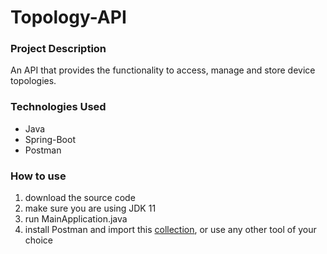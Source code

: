 # Topology-API

### Project Description

An API that provides the functionality to access, manage and store device topologies.

### Technologies Used

- Java
- Spring-Boot
- Postman

### How to use

1. download the source code
2. make sure you are using JDK 11
3. run MainApplication.java
4. install Postman and import this [collection](https://www.getpostman.com/collections/e44e09989cede5179e57), or use any other tool of your choice
